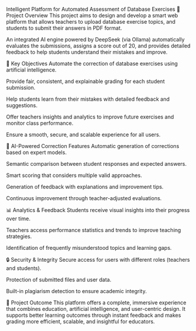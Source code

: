  Intelligent Platform for Automated Assessment of Database Exercises
🎯 Project Overview
This project aims to design and develop a smart web platform that allows teachers to upload database exercise topics, and students to submit their answers in PDF format.

An integrated AI engine powered by DeepSeek (via Ollama) automatically evaluates the submissions, assigns a score out of 20, and provides detailed feedback to help students understand their mistakes and improve.

🌟 Key Objectives
Automate the correction of database exercises using artificial intelligence.

Provide fair, consistent, and explainable grading for each student submission.

Help students learn from their mistakes with detailed feedback and suggestions.

Offer teachers insights and analytics to improve future exercises and monitor class performance.

Ensure a smooth, secure, and scalable experience for all users.

🧠 AI-Powered Correction Features
Automatic generation of corrections based on expert models.

Semantic comparison between student responses and expected answers.

Smart scoring that considers multiple valid approaches.

Generation of feedback with explanations and improvement tips.

Continuous improvement through teacher-adjusted evaluations.

📊 Analytics & Feedback
Students receive visual insights into their progress over time.

Teachers access performance statistics and trends to improve teaching strategies.

Identification of frequently misunderstood topics and learning gaps.

🔒 Security & Integrity
Secure access for users with different roles (teachers and students).

Protection of submitted files and user data.

Built-in plagiarism detection to ensure academic integrity.

📌 Project Outcome
This platform offers a complete, immersive experience that combines education, artificial intelligence, and user-centric design. It supports better learning outcomes through instant feedback and makes grading more efficient, scalable, and insightful for educators.
